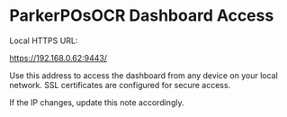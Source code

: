 # ParkerPOsOCR Dashboard Access

Local HTTPS URL:

https://192.168.0.62:9443/

Use this address to access the dashboard from any device on your local network. SSL certificates are configured for secure access.

If the IP changes, update this note accordingly.

